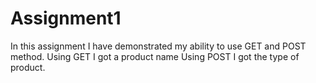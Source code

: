 # Assignment1

In this assignment I have demonstrated my ability to use GET and POST method. 
Using GET I got a product name 
Using POST I got the type of product.
